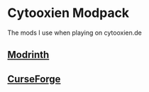 # Cytooxien Modpack
The mods I use when playing on cytooxien.de


## [Modrinth]()
## [CurseForge]()
